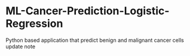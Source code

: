 # ML-Cancer-Prediction-Logistic-Regression
Python based application that predict benign and malignant cancer cells 
update note 
